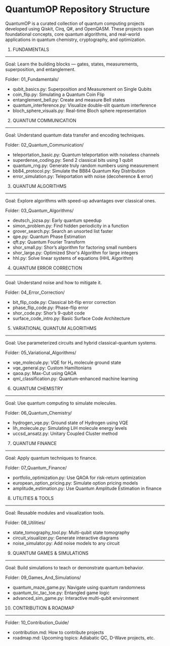 
QuantumOP Repository Structure
==============================

QuantumOP is a curated collection of quantum computing projects developed using Qiskit, Cirq, Q#, and OpenQASM. These projects span foundational concepts, core quantum algorithms, and real-world applications in quantum chemistry, cryptography, and optimization.

1. FUNDAMENTALS
---------------
Goal: Learn the building blocks — gates, states, measurements, superposition, and entanglement.

Folder: 01_Fundamentals/

- qubit_basics.py: Superposition and Measurement on Single Qubits
- coin_flip.py: Simulating a Quantum Coin Flip
- entanglement_bell.py: Create and measure Bell states
- quantum_interference.py: Visualize double-slit quantum interference
- bloch_sphere_visuals.py: Real-time Bloch sphere representation

2. QUANTUM COMMUNICATION
-------------------------
Goal: Understand quantum data transfer and encoding techniques.

Folder: 02_Quantum_Communication/

- teleportation_basic.py: Quantum teleportation with noiseless channels
- superdense_coding.py: Send 2 classical bits using 1 qubit
- quantum_rng.py: Generate truly random numbers using measurement
- bb84_protocol.py: Simulate the BB84 Quantum Key Distribution
- error_simulation.py: Teleportation with noise (decoherence & error)

3. QUANTUM ALGORITHMS
----------------------
Goal: Explore algorithms with speed-up advantages over classical ones.

Folder: 03_Quantum_Algorithms/

- deutsch_jozsa.py: Early quantum speedup
- simon_problem.py: Find hidden periodicity in a function
- grover_search.py: Search an unsorted list faster
- qpe.py: Quantum Phase Estimation
- qft.py: Quantum Fourier Transform
- shor_small.py: Shor’s algorithm for factoring small numbers
- shor_large.py: Optimized Shor's Algorithm for large integers
- hhl.py: Solve linear systems of equations (HHL Algorithm)

4. QUANTUM ERROR CORRECTION
----------------------------
Goal: Understand noise and how to mitigate it.

Folder: 04_Error_Correction/

- bit_flip_code.py: Classical bit-flip error correction
- phase_flip_code.py: Phase-flip error
- shor_code.py: Shor’s 9-qubit code
- surface_code_intro.py: Basic Surface Code Architecture

5. VARIATIONAL QUANTUM ALGORITHMS
----------------------------------
Goal: Use parameterized circuits and hybrid classical-quantum systems.

Folder: 05_Variational_Algorithms/

- vqe_molecule.py: VQE for H₂ molecule ground state
- vqe_general.py: Custom Hamiltonians
- qaoa.py: Max-Cut using QAOA
- qml_classification.py: Quantum-enhanced machine learning

6. QUANTUM CHEMISTRY
---------------------
Goal: Use quantum computing to simulate molecules.

Folder: 06_Quantum_Chemistry/

- hydrogen_vqe.py: Ground state of Hydrogen using VQE
- lih_molecule.py: Simulating LiH molecule energy levels
- uccsd_ansatz.py: Unitary Coupled Cluster method

7. QUANTUM FINANCE
-------------------
Goal: Apply quantum techniques to finance.

Folder: 07_Quantum_Finance/

- portfolio_optimization.py: Use QAOA for risk-return optimization
- european_option_pricing.py: Simulate option pricing models
- amplitude_estimation.py: Use Quantum Amplitude Estimation in finance

8. UTILITIES & TOOLS
---------------------
Goal: Reusable modules and visualization tools.

Folder: 08_Utilities/

- state_tomography_tool.py: Multi-qubit state tomography
- circuit_visualizer.py: Generate interactive diagrams
- noise_simulator.py: Add noise models to any circuit

9. QUANTUM GAMES & SIMULATIONS
-------------------------------
Goal: Build simulations to teach or demonstrate quantum behavior.

Folder: 09_Games_And_Simulations/

- quantum_maze_game.py: Navigate using quantum randomness
- quantum_tic_tac_toe.py: Entangled game logic
- advanced_sim_game.py: Interactive multi-qubit environment

10. CONTRIBUTION & ROADMAP
---------------------------
Folder: 10_Contribution_Guide/

- contribution.md: How to contribute projects
- roadmap.md: Upcoming topics: Adiabatic QC, D-Wave projects, etc.
